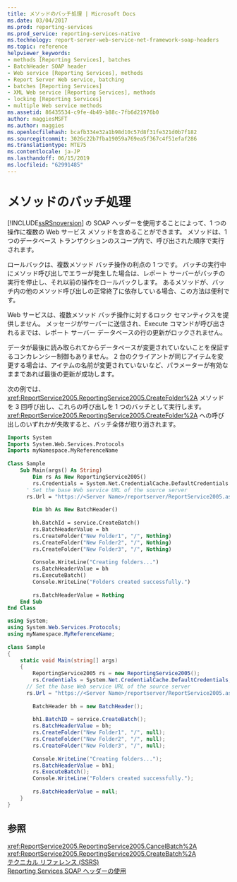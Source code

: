 ```yaml
---
title: メソッドのバッチ処理 | Microsoft Docs
ms.date: 03/04/2017
ms.prod: reporting-services
ms.prod_service: reporting-services-native
ms.technology: report-server-web-service-net-framework-soap-headers
ms.topic: reference
helpviewer_keywords:
- methods [Reporting Services], batches
- BatchHeader SOAP header
- Web service [Reporting Services], methods
- Report Server Web service, batching
- batches [Reporting Services]
- XML Web service [Reporting Services], methods
- locking [Reporting Services]
- multiple Web service methods
ms.assetid: 86435534-c9fe-4b49-b88c-7fb6d21976b0
author: maggiesMSFT
ms.author: maggies
ms.openlocfilehash: bcafb334e32a1b98d10c57d8f31fe321d0b7f182
ms.sourcegitcommit: 3026c22b7fba19059a769ea5f367c4f51efaf286
ms.translationtype: MTE75
ms.contentlocale: ja-JP
ms.lasthandoff: 06/15/2019
ms.locfileid: "62991485"
---
```

# <a name="batching-methods"></a>メソッドのバッチ処理
  [!INCLUDE[ssRSnoversion](../../includes/ssrsnoversion-md.md)] の SOAP ヘッダーを使用することによって、1 つの操作に複数の Web サービス メソッドを含めることができます。 メソッドは、1 つのデータベース トランザクションのスコープ内で、呼び出された順序で実行されます。  
  
 ロールバックは、複数メソッド バッチ操作の利点の 1 つです。 バッチの実行中にメソッド呼び出しでエラーが発生した場合は、レポート サーバーがバッチの実行を停止し、それ以前の操作をロールバックします。 あるメソッドが、バッチ内の他のメソッド呼び出しの正常終了に依存している場合、この方法は便利です。  
  
 Web サービスは、複数メソッド バッチ操作に対するロック セマンティクスを提供しません。 メッセージがサーバーに送信され、Execute コマンドが呼び出されるまでは、レポート サーバー データベースの行の更新がロックされません。  
  
 データが最後に読み取られてからデータベースが変更されていないことを保証するコンカレンシー制御もありません。 2 台のクライアントが同じアイテムを変更する場合は、アイテムの名前が変更されていないなど、パラメーターが有効なままであれば最後の更新が成功します。  
  
 次の例では、<xref:ReportService2005.ReportingService2005.CreateFolder%2A> メソッドを 3 回呼び出し、これらの呼び出しを 1 つのバッチとして実行します。 <xref:ReportService2005.ReportingService2005.CreateFolder%2A> への呼び出しのいずれかが失敗すると、バッチ全体が取り消されます。  
  
```vb  
Imports System  
Imports System.Web.Services.Protocols  
Imports myNamespace.MyReferenceName  
  
Class Sample  
    Sub Main(args() As String)  
        Dim rs As New ReportingService2005()  
        rs.Credentials = System.Net.CredentialCache.DefaultCredentials  
      ' Set the base Web service URL of the source server  
      rs.Url = "https://<Server Name>/reportserver/ReportService2005.asmx"  
  
        Dim bh As New BatchHeader()  
  
        bh.BatchId = service.CreateBatch()  
        rs.BatchHeaderValue = bh  
        rs.CreateFolder("New Folder1", "/", Nothing)  
        rs.CreateFolder("New Folder2", "/", Nothing)  
        rs.CreateFolder("New Folder3", "/", Nothing)  
  
        Console.WriteLine("Creating folders...")  
        rs.BatchHeaderValue = bh  
        rs.ExecuteBatch()  
        Console.WriteLine("Folders created successfully.")  
  
        rs.BatchHeaderValue = Nothing  
    End Sub  
End Class  
```  
  
```csharp  
using System;  
using System.Web.Services.Protocols;   
using myNamespace.MyReferenceName;  
  
class Sample  
{  
    static void Main(string[] args)  
    {  
        ReportingService2005 rs = new ReportingService2005();  
        rs.Credentials = System.Net.CredentialCache.DefaultCredentials;  
      // Set the base Web service URL of the source server  
      rs.Url = "https://<Server Name>/reportserver/ReportService2005.asmx"  
  
        BatchHeader bh = new BatchHeader();  
  
        bh1.BatchID = service.CreateBatch();  
        rs.BatchHeaderValue = bh;  
        rs.CreateFolder("New Folder1", "/", null);  
        rs.CreateFolder("New Folder2", "/", null);  
        rs.CreateFolder("New Folder3", "/", null);  
  
        Console.WriteLine("Creating folders...");  
        rs.BatchHeaderValue = bh1;  
        rs.ExecuteBatch();  
        Console.WriteLine("Folders created successfully.");  
  
        rs.BatchHeaderValue = null;  
    }  
}  
```  
  
## <a name="see-also"></a>参照  
 <xref:ReportService2005.ReportingService2005.CancelBatch%2A>   
 <xref:ReportService2005.ReportingService2005.CreateBatch%2A>   
 [テクニカル リファレンス (SSRS)](../../reporting-services/technical-reference-ssrs.md)   
 [Reporting Services SOAP ヘッダーの使用](../../reporting-services/report-server-web-service-net-framework-soap-headers/using-reporting-services-soap-headers.md)  
  
  
